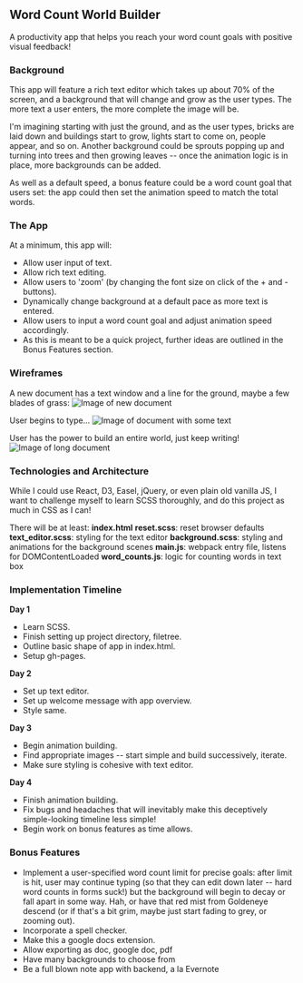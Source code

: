 ## Word Count World Builder

A productivity app that helps you reach your word count goals with positive visual feedback!

### Background

This app will feature a rich text editor which takes up about 70% of the screen, and a background that will change and grow as the user types. The more text a user enters, the more complete the image will be.

I'm imagining starting with just the ground, and as the user types, bricks are laid down and buildings start to grow, lights start to come on, people appear, and so on. Another background could be sprouts popping up and turning into trees and then growing leaves -- once the animation logic is in place, more backgrounds can be added.

As well as a default speed, a bonus feature could be a word count goal that users set: the app could then set the animation speed to match the total words.

### The App

At a minimum, this app will:
- Allow user input of text.
- Allow rich text editing.
- Allow users to 'zoom' (by changing the font size on click of the + and - buttons).
- Dynamically change background at a default pace as more text is entered.
- Allow users to input a word count goal and adjust animation speed accordingly.
- As this is meant to be a quick project, further ideas are outlined in the Bonus Features section.

### Wireframes

A new document has a text window and a line for the ground, maybe a few blades of grass:
![Image of new document](/docs/images/new.png)

User begins to type...
![Image of document with some text](/docs/images/some_text.png)

User has the power to build an entire world, just keep writing!
![Image of long document](/docs/images/lots_of_text.png)

### Technologies and Architecture

While I could use React, D3, Easel, jQuery, or even plain old vanilla JS, I want to challenge myself to learn SCSS thoroughly, and do this project as much in CSS as I can!

There will be at least:
**index.html**
**reset.scss**: reset browser defaults
**text_editor.scss**: styling for the text editor
**background.scss**: styling and animations for the background scenes
**main.js**: webpack entry file, listens for DOMContentLoaded
**word_counts.js**: logic for counting words in text box

### Implementation Timeline

**Day 1**
- Learn SCSS.
- Finish setting up project directory, filetree.
- Outline basic shape of app in index.html.
- Setup gh-pages.

**Day 2**
- Set up text editor.
- Set up welcome message with app overview.
- Style same.

**Day 3**
- Begin animation building.
- Find appropriate images -- start simple and build successively, iterate.
- Make sure styling is cohesive with text editor.

**Day 4**
- Finish animation building.
- Fix bugs and headaches that will inevitably make this deceptively simple-looking timeline less simple!
- Begin work on bonus features as time allows.

### Bonus Features

- Implement a user-specified word count limit for precise goals: after limit is hit, user may continue typing (so that they can edit down later -- hard word counts in forms suck!) but the background will begin to decay or fall apart in some way. Hah, or have that red mist from Goldeneye descend (or if that's a bit grim, maybe just start fading to grey, or zooming out).
- Incorporate a spell checker.
- Make this a google docs extension.
- Allow exporting as doc, google doc, pdf
- Have many backgrounds to choose from
- Be a full blown note app with backend, a la Evernote
